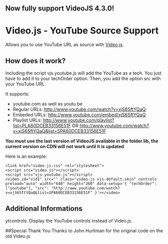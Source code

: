 ## Now fully support VideoJS 4.3.0!

# Video.js - YouTube Source Support
Allows you to use YouTube URL as source with [Video.js](https://github.com/zencoder/video-js/).

## How does it work?
Including the script vjs.youtube.js will add the YouTube as a tech. You just have to add it to your techOrder option. Then, you add the option src with your YouTube URL.

It supports:
- youtube.com as well as youtu.be
- Regular URLs: http://www.youtube.com/watch?v=xjS6SftYQaQ
- Embeded URLs: http://www.youtube.com/embed/xjS6SftYQaQ
- Playlist URLs: http://www.youtube.com/playlist?list=PLA60DCEB33156E51F OR http://www.youtube.com/watch?v=xjS6SftYQaQ&list=SPA60DCEB33156E51F

**You must use the last version of VideoJS available in the folder lib, the current version on CDN will not work until it is updated**

Here is an example:

	<link href="video-js.css" rel="stylesheet">
	<script src="video.js"></script>
	<script src="vjs.youtube.js"></script>
	<video id="vid1" src="" class="video-js vjs-default-skin" controls preload="auto" width="640" height="360" data-setup='{ "techOrder": ["youtube"], "src": "http://www.youtube.com/watch?v=xjS6SftYQaQ&list=SPA60DCEB33156E51F" }'></video>

## Additional Informations
ytcontrols: Display the YouTube controls instead of Video.js.

##Special Thank You
Thanks to John Hurliman for the original code on the old Video.js
